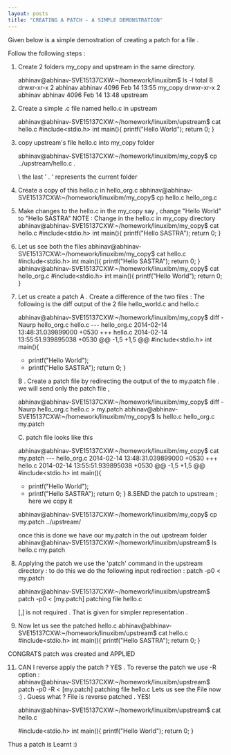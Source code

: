 ```yaml
---
layout: posts
title: "CREATING A PATCH - A SIMPLE DEMONSTRATION"
---
```

Given below is a simple demostration of creating a patch for a file .

Follow the following steps :


1. Create 2 folders my_copy and upstream in the same directory.

	abhinav@abhinav-SVE15137CXW:~/homework/linuxibm$ ls -l
	total 8
	drwxr-xr-x 2 abhinav abhinav 4096 Feb 14 13:55 my_copy
	drwxr-xr-x 2 abhinav abhinav 4096 Feb 14 13:48 upstream


2. Create a simple .c file named hello.c in upstream

	abhinav@abhinav-SVE15137CXW:~/homework/linuxibm/upstream$ cat hello.c
	#include<stdio.h>
	int main(){
		printf("Hello World");
		return 0;
	}

3. copy upstream's file hello.c into my_copy folder
	
	abhinav@abhinav-SVE15137CXW:~/homework/linuxibm/my_copy$ cp ../upstream/hello.c .	
	
	\\	the last ' . ' represents the current folder 

4. Create a copy of this hello.c in hello_org.c 
	abhinav@abhinav-SVE15137CXW:~/homework/linuxibm/my_copy$ cp hello.c hello_org.c

5. Make changes to the hello.c in the my_copy say , change "Hello World" to  "Hello SASTRA"
   NOTE :  Change in the hello.c in my_copy directory
	abhinav@abhinav-SVE15137CXW:~/homework/linuxibm/my_copy$ cat hello.c
	#include<stdio.h>
	int main(){
		printf("Hello SASTRA");
		return 0;
	}
6. Let us see both the files
	abhinav@abhinav-SVE15137CXW:~/homework/linuxibm/my_copy$ cat hello.c
	#include<stdio.h>
	int main(){
		printf("Hello SASTRA");
		return 0;
	}
	abhinav@abhinav-SVE15137CXW:~/homework/linuxibm/my_copy$ cat hello_org.c
	#include<stdio.h>
	int main(){
		printf("Hello World");
		return 0;
	}
7. Let us create a patch
   A .  Create a difference of the two files : 
	The following is the diff output of the 2 file hello_world.c and hello.c
 
	abhinav@abhinav-SVE15137CXW:~/homework/linuxibm/my_copy$ diff -Naurp hello_org.c hello.c
	--- hello_org.c	2014-02-14 13:48:31.039899000 +0530
	+++ hello.c	2014-02-14 13:55:51.939895038 +0530
	@@ -1,5 +1,5 @@
	 #include<stdio.h>
	 int main(){
	-	printf("Hello World");
	+	printf("Hello SASTRA");
	 	return 0;
	 }

   B .  Create a patch file by redirecting the output of the  to my.patch file  .  we will send only the patch file ,

	abhinav@abhinav-SVE15137CXW:~/homework/linuxibm/my_copy$ diff -Naurp hello_org.c hello.c > my.patch
	abhinav@abhinav-SVE15137CXW:~/homework/linuxibm/my_copy$ ls
	hello.c  hello_org.c  my.patch

   C. patch file looks like this 

	abhinav@abhinav-SVE15137CXW:~/homework/linuxibm/my_copy$ cat my.patch
	--- hello_org.c	2014-02-14 13:48:31.039899000 +0530
	+++ hello.c	2014-02-14 13:55:51.939895038 +0530
	@@ -1,5 +1,5 @@
	 #include<stdio.h>
	 int main(){
	-	printf("Hello World");
	+	printf("Hello SASTRA");
	 	return 0;
	 }
8.SEND the patch to upstream ; here we copy it 

	abhinav@abhinav-SVE15137CXW:~/homework/linuxibm/my_copy$ cp my.patch ../upstream/

	once this is done we have our my.patch in the out upstream folder
	abhinav@abhinav-SVE15137CXW:~/homework/linuxibm/upstream$ ls
	hello.c  my.patch

	


9. Applying the patch we use the 'patch' command in the upstream directory : 
	to do this we do the following input redirection : 
		patch -p0 < my.patch

	abhinav@abhinav-SVE15137CXW:~/homework/linuxibm/upstream$ patch -p0 < [my.patch]
	patching file hello.c
	
	 [,] is not required . That is given for simpler representation .

10. Now let us see the patched hello.c
	abhinav@abhinav-SVE15137CXW:~/homework/linuxibm/upstream$ cat hello.c
	#include<stdio.h>
	int main(){
		printf("Hello SASTRA");
		return 0;
	}

CONGRATS patch was created and APPLIED

11. CAN I reverse apply the patch ? YES .
  To reverse the patch we use -R option :	
	abhinav@abhinav-SVE15137CXW:~/homework/linuxibm/upstream$ patch -p0 -R  < [my.patch]
	patching file hello.c
  Lets us see the File now  :) .  Guess what ? File is reverse patched . YES!

	abhinav@abhinav-SVE15137CXW:~/homework/linuxibm/upstream$ cat hello.c
	
	#include<stdio.h>
	int main(){
		printf("Hello World");
		return 0;
	}
	
Thus a patch is Learnt :)



